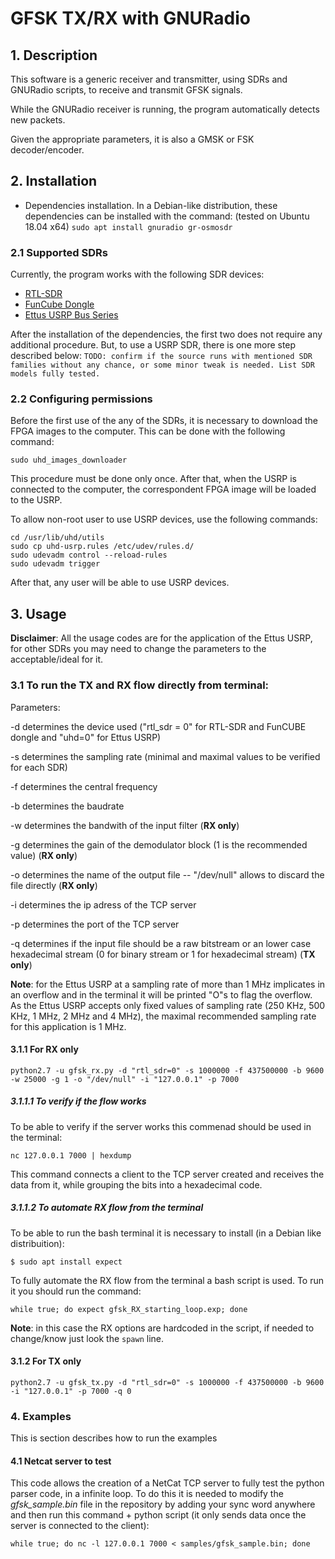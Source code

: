# GFSK TX/RX with GNURadio


## 1. Description 

This software is a generic receiver and transmitter, using SDRs and GNURadio scripts, to receive and transmit GFSK signals.

While the GNURadio receiver is running, the program automatically detects new packets.

Given the appropriate parameters, it is also a GMSK or FSK decoder/encoder.


## 2. Installation

- Dependencies installation. In a Debian-like distribution, these dependencies can be installed with the command: (tested on Ubuntu 18.04 x64)
`sudo apt install gnuradio gr-osmosdr`



### 2.1 Supported SDRs

Currently, the program works with the following SDR devices:

* [RTL-SDR](https://www.rtl-sdr.com/about-rtl-sdr/)
* [FunCube Dongle](http://www.funcubedongle.com/)
* [Ettus USRP Bus Series](https://www.ettus.com/product/category/USRP-Bus-Series)

After the installation of the dependencies, the first two does not require any additional procedure. But, to use a USRP SDR, there is one more step described below:
`TODO: confirm if the source runs with mentioned SDR families without any chance, or some minor tweak is needed. List SDR models fully tested.`

### 2.2 Configuring permissions

Before the first use of the any of the SDRs, it is necessary to download the FPGA images to the computer. This can be done with the following command:

`sudo uhd_images_downloader`

This procedure must be done only once. After that, when the USRP is connected to the computer, the correspondent FPGA image will be loaded to the USRP.

To allow non-root user to use USRP devices, use the following commands:

```  
cd /usr/lib/uhd/utils
sudo cp uhd-usrp.rules /etc/udev/rules.d/
sudo udevadm control --reload-rules
sudo udevadm trigger
```

After that, any user will be able to use USRP devices.



## 3. Usage

**Disclaimer**: All the usage codes are for the application of the Ettus USRP, for other SDRs you may need to change the parameters to the acceptable/ideal for it.

### 3.1 To run the TX and RX flow directly from terminal:

Parameters:

-d determines the device used ("rtl_sdr = 0" for RTL-SDR and FunCUBE dongle and "uhd=0" for Ettus USRP)

-s determines the sampling rate (minimal and maximal values to be verified for each SDR)

-f determines the central frequency

-b determines the baudrate

-w determines the bandwith of the input filter (**RX only**)

-g determines the gain of the demodulator block (1 is the recommended value) (**RX only**)

-o determines the name of the output file -- "/dev/null" allows to discard the file directly (**RX only**)

-i determines the ip adress of the TCP server

-p determines the port of the TCP server

-q determines if the input file should be a raw bitstream or an lower case hexadecimal stream (0 for binary stream or 1 for hexadecimal stream) (**TX only**)

**Note**: for the Ettus USRP at a sampling rate of more than 1 MHz implicates in an overflow and in the terminal it will be printed "O"s to flag the overflow. As the Ettus USRP accepts only fixed values of sampling rate (250 KHz, 500 KHz, 1 MHz, 2 MHz and 4 MHz), the maximal recommended sampling rate for this application is 1 MHz.

#### 3.1.1 For RX only

`python2.7 -u gfsk_rx.py -d "rtl_sdr=0" -s 1000000 -f 437500000 -b 9600 -w 25000 -g 1 -o "/dev/null" -i "127.0.0.1" -p 7000`

##### 3.1.1.1 To verify if the flow works


To be able to verify if the server works this commenad should be used in the terminal:

`nc 127.0.0.1 7000 | hexdump`

This command connects a client to the TCP server created and receives the data from it, while grouping the bits into a hexadecimal code. 

##### 3.1.1.2 To automate RX flow from the terminal

To be able to run the bash terminal it is necessary to install (in a Debian like distribuition):

`$ sudo apt install expect `

To fully automate the RX flow from the terminal a bash script is used. To run it you should run the command:

`while true; do expect gfsk_RX_starting_loop.exp; done`

**Note**: in this case the RX options are hardcoded in the script, if needed to change/know just look the `spawn` line.

#### 3.1.2 For TX only 

`python2.7 -u gfsk_tx.py -d "rtl_sdr=0" -s 1000000 -f 437500000 -b 9600 -i "127.0.0.1" -p 7000 -q 0`

### 4.  Examples

This is section describes how to run the examples

#### 4.1 Netcat server to test

This code allows the creation of a NetCat TCP server to fully test the python parser code, in a infinite loop. To do this it is needed to modify the *gfsk_sample.bin* file in the repository by adding your sync word anywhere and then run this command + python script (it only sends data once the server is connected to the client):

`while true; do nc -l 127.0.0.1 7000 < samples/gfsk_sample.bin; done`
